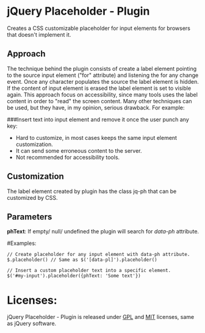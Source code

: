 jQuery Placeholder - Plugin
===========================

Creates a CSS customizable placeholder for input elements for browsers that doesn't implement it.

## Approach

The technique behind the plugin consists of create a label element pointing to the source input element ("for" attribute) and listening the for any change event. Once any character populates the source the label element is hidden. If the content of input element is erased the label element is set to visible again.
This approach focus on accessibility, since many tools uses the label content in order to "read" the screen content.
Many other techniques can be used, but they have, in my opinion, serious drawback. For example:

###Insert text into input element and remove it once the user punch any key:
* Hard to customize, in most cases keeps the same input element customization.
* It can send some erroneous content to the server.
* Not recommended for accessibility tools.

## Customization
The label element created by plugin has the class jq-ph that can be customized by CSS.

## Parameters

**phText**: If empty/ null/ undefined the plugin will search for _data-ph_ attribute.

#Examples:

    // Create placeholder for any input element with data-ph attribute.
    $.placeholder() // Same as $('[data-pl]').placeholder()
  
    // Insert a custom placeholder text into a specific element.
    $('#my-input').placeholder({phText: 'Some text'}) 

Licenses:
=========

jQuery Placeholder - Plugin is released under [GPL](https://github.com/tlewin/jquery.placeholder/raw/v0.1.0/GPL-LICENSE.txt) and [MIT](https://github.com/tlewin/jquery.placeholder/raw/v0.1.0/MIT-LICENSE.txt) licenses, same as jQuery software.